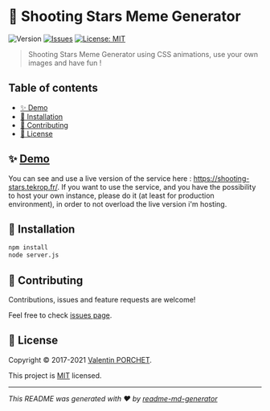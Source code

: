 # 🐶 Shooting Stars Meme Generator

![Version](https://img.shields.io/github/package-json/v/TeKrop/shooting-stars-meme-generator)
[![Issues](https://img.shields.io/github/issues/TeKrop/shooting-stars-meme-generator)](https://github.com/TeKrop/shooting-stars-meme-generator/issues)
[![License: MIT](https://img.shields.io/github/license/TeKrop/shooting-stars-meme-generator)](https://github.com/TeKrop/shooting-stars-meme-generator/blob/master/LICENSE)

> Shooting Stars Meme Generator using CSS animations, use your own images and have fun ! 

## Table of contents
* [✨ Demo](#-demo)
* [💽 Installation](#-installation)
* [🤝 Contributing](#-contributing)
* [📝 License](#-license)

## ✨ [Demo](https://shooting-stars.tekrop.fr)

You can see and use a live version of the service here : https://shooting-stars.tekrop.fr/. If you want to use the service, and you have the possibility to host your own instance, please do it (at least for production environment), in order to not overload the live version i'm hosting.

## 💽 Installation

```sh
npm install
node server.js
```

## 🤝 Contributing

Contributions, issues and feature requests are welcome!

Feel free to check [issues page](https://github.com/TeKrop/shooting-stars-meme-generator/issues).

## 📝 License

Copyright © 2017-2021 [Valentin PORCHET](https://github.com/TeKrop).

This project is [MIT](https://github.com/TeKrop/shooting-stars-meme-generator/blob/master/LICENSE) licensed.

***
_This README was generated with ❤️ by [readme-md-generator](https://github.com/kefranabg/readme-md-generator)_
